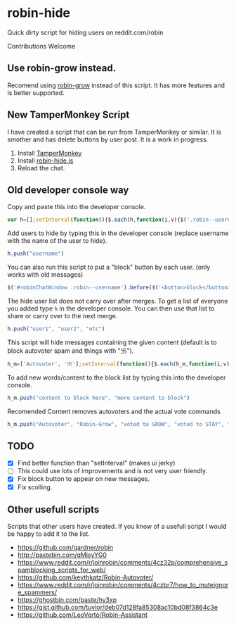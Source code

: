 # robin-hide
Quick dirty script for hiding users on reddit.com/robin

Contributions Welcome

## Use robin-grow instead.

Recomend using [robin-grow](https://github.com/vartan/robin-grow) instead of this script. It has more features and is better supported. 

## New TamperMonkey Script

I have created a script that can be run from TamperMonkey or similar. It is smother and has delete buttons by user post. It is a work in progress.


1. Install [TamperMonkey](https://tampermonkey.net/)
2. Install [robin-hide.js](https://github.com/pernicat/robin-hide/raw/master/robin-hide.user.js)
3. Reload the chat.

## Old developer console way

Copy and paste this into the developer console.

```javascript
var h=[];setInterval(function(){$.each(h,function(i,v){$('.robin--username:contains('+v+')').parent().remove();});},100);
```

Add users to hide by typing this in the developer console (replace username with the name of the user to hide).

```javascript
h.push("username")
```

You can also run this script to put a "block" button by each user. (only works with old messages)
```javascript
$('#robinChatWindow .robin--username').before($('<button>block</button>').click(function(){h.push($(this).siblings('.robin--username').text())}));
```

The hide user list does not carry over after merges. To get a list of everyone you added type `h` in the developer console. You can then use that list to share or carry over to the next merge.

```javascript
h.push("user1", "user2", "etc")
```

This script will hide messages containing the given content (default is to block autovoter spam and things with "卐").

```javascript
h_m=['Autovoter', '卐'];setInterval(function(){$.each(h_m,function(i,v){$(".robin-message--message:contains("+v+")").parent().remove()})},100)
```

To add new words/content to the block list by typing this into the developer console.
```javascript
h_m.push("content to block here", "more content to block")
```

Recomended Content removes autovoters and the actual vote commands
```javascript
h_m.push("Autovoter", "Robin-Grow", "voted to GROW", "voted to STAY", "voted to ABANDON")
```


## TODO

- [x] Find better function than "setInterval" (makes ui jerky)
- [ ] This could use lots of improvements and is not very user friendly.
- [x] Fix block button to appear on new messages.
- [x] Fix scolling.

## Other usefull scripts

Scripts that other users have created. If you know of a usefull script I would be happy to add it to the list.

- https://github.com/gardner/robin
- http://pastebin.com/qMjsyYG0
- https://www.reddit.com/r/joinrobin/comments/4cz32p/comprehensive_spamblocking_scripts_for_web/
- https://github.com/keythkatz/Robin-Autovoter/
- https://www.reddit.com/r/joinrobin/comments/4czbr7/how_to_muteignore_spammers/
- https://ghostbin.com/paste/hy3xp
- https://gist.github.com/tuvior/deb07d128fa85308ac10bd08f3864c3e
- https://github.com/LeoVerto/Robin-Assistant
